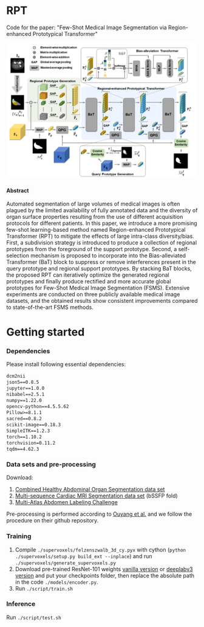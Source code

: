 # RPT
Code for the paper: "Few-Shot Medical Image Segmentation via Region-enhanced Prototypical Transformer" 

![](./RPT.png)


#### Abstract
Automated segmentation of large volumes of medical images is often plagued by the limited availability of fully annotated data and the diversity of organ surface properties resulting from the use of different acquisition protocols for different patients. In this paper, we introduce a more promising few-shot learning-based method named Region-enhanced Prototypical Transformer (RPT) to mitigate the effects of large intra-class diversity/bias. First, a subdivision strategy is introduced to produce a collection of regional prototypes from the foreground of the support prototype. Second, a self-selection mechanism is proposed to incorporate into the Bias-alleviated Transformer (BaT) block to suppress or remove interferences present in the query prototype and regional support prototypes. By stacking BaT blocks, the proposed RPT can iteratively optimize the generated regional prototypes and finally produce rectified and more accurate global prototypes for Few-Shot Medical Image Segmentation (FSMS). Extensive experiments are conducted on three publicly available medical image datasets, and the obtained results show consistent improvements compared to state-of-the-art FSMS methods.   


# Getting started

### Dependencies
Please install following essential dependencies:
```
dcm2nii
json5==0.8.5
jupyter==1.0.0
nibabel==2.5.1
numpy==1.22.0
opencv-python==4.5.5.62
Pillow>=8.1.1
sacred==0.8.2
scikit-image==0.18.3
SimpleITK==1.2.3
torch==1.10.2
torchvision=0.11.2
tqdm==4.62.3
```

### Data sets and pre-processing
Download:
1) [Combined Healthy Abdominal Organ Segmentation data set](https://chaos.grand-challenge.org/)
2) [Multi-sequence Cardiac MRI Segmentation data set](https://zmiclab.github.io/projects/mscmrseg19/) (bSSFP fold)
3) [Multi-Atlas Abdomen Labeling Challenge](https://www.synapse.org/#!Synapse:syn3193805/wiki/218292)

Pre-processing is performed according to [Ouyang et al.](https://github.com/cheng-01037/Self-supervised-Fewshot-Medical-Image-Segmentation/tree/2f2a22b74890cb9ad5e56ac234ea02b9f1c7a535) and we follow the procedure on their github repository.

### Training
1. Compile `./supervoxels/felzenszwalb_3d_cy.pyx` with cython (`python ./supervoxels/setup.py build_ext --inplace`) and run `./supervoxels/generate_supervoxels.py` 
2. Download pre-trained ResNet-101 weights [vanilla version](https://download.pytorch.org/models/resnet101-63fe2227.pth) or [deeplabv3 version](https://download.pytorch.org/models/deeplabv3_resnet101_coco-586e9e4e.pth) and put your checkpoints folder, then replace the absolute path in the code `./models/encoder.py`.  
3. Run `./script/train.sh` 

### Inference
Run `./script/test.sh` 

